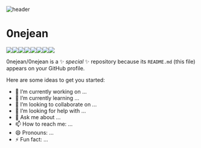 ![header](https://capsule-render.vercel.app/api?type=soft&fontcolor=white&height=100&section=header&text=Hi%20there&fontSize=50&fontAlign=50&textBg=000000)

# 0nejean 

<img src="https://img.shields.io/badge/html5-E34F26?style=flat&logo=html5&logoColor=white"/><img src="https://img.shields.io/badge/css3-1572B6?style=flat&logo=css3&logoColor=white"/><img src="https://img.shields.io/badge/sass-CC6699?style=flat&logo=sass&logoColor=white"/><img src="https://img.shields.io/badge/JavaScript-F7DF1E?style=flat&logo=JavaScript&logoColor=white"/><img src="https://img.shields.io/badge/jQuery-0769AD?style=flat&logo=jQuery&logoColor=white"/><img src="https://img.shields.io/badge/React-61DAFB?style=flat&logo=React&logoColor=white"/><img src="https://img.shields.io/badge/Figma-F24E1E?style=flat&logo=Figma&logoColor=white"/><img src="https://img.shields.io/badge/adobephotoshop-31A8FF?style=flat&logo=adobephotoshop&logoColor=white"/>

0nejean/0nejean is a ✨ _special_ ✨ repository because its `README.md` (this file) appears on your GitHub profile.

Here are some ideas to get you started:
- 🔭 I’m currently working on ...
- 🌱 I’m currently learning ...
- 👯 I’m looking to collaborate on ...
- 🤔 I’m looking for help with ...
- 💬 Ask me about ...
- 📫 How to reach me: ...
- 😄 Pronouns: ...
- ⚡ Fun fact: ...

